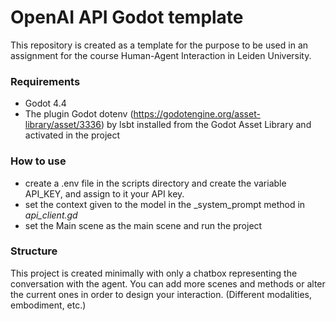 # OpenAI API Godot template

This repository is created as a template for the purpose to be used in an assignment for the course Human-Agent Interaction in Leiden University.

### Requirements
- Godot 4.4
- The plugin Godot dotenv (https://godotengine.org/asset-library/asset/3336) by lsbt installed from the Godot Asset Library and activated in the project

### How to use

- create a .env file in the scripts directory and create the variable API_KEY, and assign to it your API key.
- set the context given to the model in the _system_prompt method in _api_client.gd_
- set the Main scene as the main scene and run the project

### Structure

This project is created minimally with only a chatbox representing the conversation with the agent.
You can add more scenes and methods or alter the current ones in order to design your interaction. (Different modalities, embodiment, etc.)
